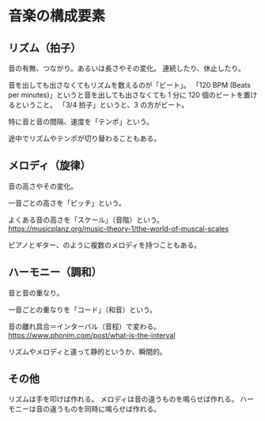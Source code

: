 # 音楽の構成要素

## リズム（拍子）

音の有無、つながり。あるいは長さやその変化。
連続したり、休止したり。

音を出しても出さなくてもリズムを数えるのが「ビート」。
「120 BPM (Beats per minutes)」というと音を出しても出さなくても 1 分に 120 個のビートを置けるということ。
「3/4 拍子」というと、3 の方がビート。

特に音と音の間隔、速度を「テンポ」という。

途中でリズムやテンポが切り替わることもある。

## メロディ（旋律）

音の高さやその変化。

一音ごとの高さを「ピッチ」という。

よくある音の高さを「スケール」（音階）という。
https://musicplanz.org/music-theory-1/the-world-of-muscal-scales

ピアノとギター、のように複数のメロディを持つこともある。

## ハーモニー（調和）

音と音の重なり。

一音ごとの重なりを「コード」（和音）という。

音の離れ具合＝インターバル（音程）で変わる。
https://www.phonim.com/post/what-is-the-interval

リズムやメロディと違って静的というか、瞬間的。

## その他

リズムは手を叩けば作れる。
メロディは音の違うものを鳴らせば作れる。
ハーモニーは音の違うものを同時に鳴らせば作れる。
